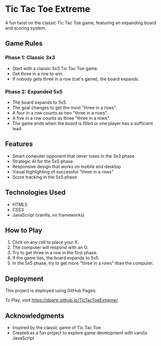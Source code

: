 # Tic Tac Toe Extreme

A fun twist on the classic Tic Tac Toe game, featuring an expanding board and scoring system.

## Game Rules

### Phase 1: Classic 3x3
- Start with a classic 3x3 Tic Tac Toe game.
- Get three in a row to win.
- If nobody gets three in a row (cat's game), the board expands.

### Phase 2: Expanded 5x5
- The board expands to 5x5.
- The goal changes to get the most "three in a rows".
- A four in a row counts as two "three in a rows".
- A five in a row counts as three "three in a rows".
- The game ends when the board is filled or one player has a sufficient lead.

## Features

- Smart computer opponent that never loses in the 3x3 phase
- Strategic AI for the 5x5 phase
- Responsive design that works on mobile and desktop
- Visual highlighting of successful "three in a rows"
- Score tracking in the 5x5 phase

## Technologies Used

- HTML5
- CSS3
- JavaScript (vanilla, no frameworks)

## How to Play

1. Click on any cell to place your X.
2. The computer will respond with an O.
3. Try to get three in a row in the first phase.
4. If the game ties, the board expands to 5x5.
5. In the 5x5 phase, try to get more "three in a rows" than the computer.

## Deployment

This project is deployed using GitHub Pages:

To Play, visit https://dpartr.github.io/TicTacToeExtreme/

## Acknowledgments

- Inspired by the classic game of Tic Tac Toe
- Created as a fun project to explore game development with vanilla JavaScript